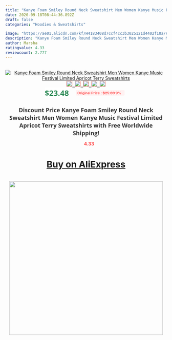 ```yaml
---
title: "Kanye Foam Smiley Round Neck Sweatshirt Men Women Kanye Music Festival Limited Apricot Terry Sweatshirts"
date: 2020-09-18T08:44:36.892Z
draft: false
categories: "Hoodies & Sweatshirts"

image: "https://ae01.alicdn.com/kf/H4183408d7ccf4cc3b3025121d4402f10a/Kanye-Foam-Smiley-Round-Neck-Sweatshirt-Men-Women-Kanye-Music-Festival-Limited-Apricot-Terry-Sweatshirts.jpg"
description: "Kanye Foam Smiley Round Neck Sweatshirt Men Women Kanye Music Festival Limited Apricot Terry Sweatshirts"
author: Marsha
ratingvalue: 4.33
reviewcount: 2.777
---
```

<br>
<div style="text-align: center;">
<a href="https://s.click.aliexpress.com/e/_AVJB8D" target="_blank" rel="nofollow noopener noreferrer"><img alt="Kanye Foam Smiley Round Neck Sweatshirt Men Women Kanye Music Festival Limited Apricot Terry Sweatshirts" class="magnifier-image" src="https://ae01.alicdn.com/kf/H4183408d7ccf4cc3b3025121d4402f10a/Kanye-Foam-Smiley-Round-Neck-Sweatshirt-Men-Women-Kanye-Music-Festival-Limited-Apricot-Terry-Sweatshirts.jpg_640x640.jpg">
<br>
<img style="border:1px solid salmon" src="https://ae01.alicdn.com/kf/H4183408d7ccf4cc3b3025121d4402f10a/Kanye-Foam-Smiley-Round-Neck-Sweatshirt-Men-Women-Kanye-Music-Festival-Limited-Apricot-Terry-Sweatshirts.jpg_120x120.jpg">&nbsp;&nbsp;<img style="border:1px solid salmon" src="https://ae01.alicdn.com/kf/H08f607534f284398a958a907c0189c983/Kanye-Foam-Smiley-Round-Neck-Sweatshirt-Men-Women-Kanye-Music-Festival-Limited-Apricot-Terry-Sweatshirts.jpg_120x120.jpg">&nbsp;&nbsp;<img style="border:1px solid salmon" src="https://ae01.alicdn.com/kf/H4516ce90a7724862a46db15365b5f6dcV/Kanye-Foam-Smiley-Round-Neck-Sweatshirt-Men-Women-Kanye-Music-Festival-Limited-Apricot-Terry-Sweatshirts.jpg_120x120.jpg">&nbsp;&nbsp;<img style="border:1px solid salmon" src="https://ae01.alicdn.com/kf/Ha73442547ec8465582b9aa34cadd341d8/Kanye-Foam-Smiley-Round-Neck-Sweatshirt-Men-Women-Kanye-Music-Festival-Limited-Apricot-Terry-Sweatshirts.jpg_120x120.jpg">&nbsp;&nbsp;<img style="border:1px solid salmon" src="https://ae01.alicdn.com/kf/He34e4d82d7844b4cbb3f8d9900450fa3k/Kanye-Foam-Smiley-Round-Neck-Sweatshirt-Men-Women-Kanye-Music-Festival-Limited-Apricot-Terry-Sweatshirts.jpg_120x120.jpg"></a></div><br0>
<div style="text-align: center;"><span style="background-color: white; border: 0px; box-sizing: border-box; color: seagreen; display: inline-block; font-family: &quot;open sans&quot; , &quot;arial&quot; , &quot;helvetica&quot; , sans-serif , &quot;heiti&quot;; font-size: 24px; font-stretch: inherit; font-weight: 700; line-height: inherit; margin: 0px 10px 0px 0px; padding: 0px; vertical-align: middle;">$23.48 </span>
<span style="background: rgb(255 , 241 , 241); border-radius: 3px; border: 0px; box-sizing: border-box; color: #ff4747; display: inline-block; font-family: inherit; font-size: 12px; font-stretch: inherit; font-style: inherit; font-variant: inherit; font-weight: 600; line-height: inherit; margin: 0px; padding: 2px 5px; transform: scale(0.9); vertical-align: middle;">Original Price : <b style="text-decoration: line-through;">$25.80 </b> 9%&nbsp;&nbsp;</span></div>
<h1 style="color: #333333; display: inline-block; font-family: &quot;open sans&quot; , &quot;arial&quot; , &quot;helvetica&quot; , sans-serif , &quot;heiti&quot;; font-size: 18px; font-stretch: inherit; font-weight: 700; text-align: center;">Discount Price Kanye Foam Smiley Round Neck Sweatshirt Men Women Kanye Music Festival Limited Apricot Terry Sweatshirts with Free Worldwide Shipping!</h1>
<div style="color: #ff4747; text-align: center;">
<img src="https://4.bp.blogspot.com/-M0ZcTcb-5uY/XleCXlxnR4I/AAAAAAAAAEc/OrjgMkXV1oMQFaCRZj5HQwOCBcu3w1FegCPcBGAYYCw/s1600/star.png" style="height: 15px;">&nbsp;<b>4.33</b></div>
<div class="button_cont" align="center"><a class="buynow_a" href="https://s.click.aliexpress.com/e/_AVJB8D" target="_blank" rel="nofollow noopener noreferrer"><H1>Buy on AliExpress</H1></a></div><br>
<div class="separator" style="clear: both; text-align: center;">
<img src="https://lh3.googleusercontent.com/-pTy5HemUv9M/XlePHvY0dAI/AAAAAAAAAE4/0nX5iRUoIWY8eMW9Dpxeirr157OZliDIgCLcBGAsYHQ/s1600/badge.gif" width="480">
</div>

